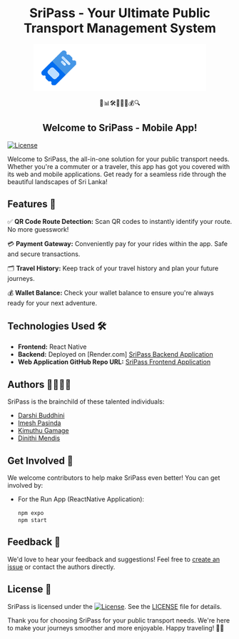 <h1 align="center">SriPass - Your Ultimate Public Transport Management System</h1>
<p align="center">
  <img src="https://github.com/SriPass/SriPass-MOBILE-APP/blob/dev/assets/images/logov2.png" alt="SriPass Logo" />
</p>

<p align="center">
  🚌📊🛠️👮🧑‍✈️💰🔍
</p>

<h2 align="center">Welcome to SriPass - Mobile App!</h2>

[![License](https://img.shields.io/badge/license-MIT-blue.svg)](https://opensource.org/licenses/MIT)

Welcome to SriPass, the all-in-one solution for your public transport needs. Whether you're a commuter or a traveler, this app has got you covered with its web and mobile applications. Get ready for a seamless ride through the beautiful landscapes of Sri Lanka!

## Features 🌟

✅ **QR Code Route Detection:** Scan QR codes to instantly identify your route. No more guesswork!

💳 **Payment Gateway:** Conveniently pay for your rides within the app. Safe and secure transactions.

🗂️ **Travel History:** Keep track of your travel history and plan your future journeys.

💰 **Wallet Balance:** Check your wallet balance to ensure you're always ready for your next adventure.

## Technologies Used 🛠️

- **Frontend:** React Native
- **Backend:** Deployed on [Render.com] [SriPass Backend Application](https://sripass.onrender.com/)
- **Web Application GitHub Repo URL:** [SriPass Frontend Application](https://github.com/SriPass/SriPass-WEB-APP)

## Authors 👩‍💻👨‍💻

SriPass is the brainchild of these talented individuals:

- [Darshi Buddhini](https://github.com/darshibuddhini)
- [Imesh Pasinda](https://github.com/imeshpasinda)
- [Kimuthu Gamage](https://github.com/kimuthuug)
- [Dinithi Mendis](https://github.com/dinithi27)

## Get Involved 🚀

We welcome contributors to help make SriPass even better! You can get involved by:

- For the Run App (ReactNative Application):
  
  ```
  npm expo
  npm start
  ```

## Feedback 💌

We'd love to hear your feedback and suggestions! Feel free to [create an issue](https://github.com/your-username/sripass/issues) or contact the authors directly.

## License 📜

SriPass is licensed under the [![License](https://img.shields.io/badge/license-MIT-blue.svg)](https://opensource.org/licenses/MIT). See the [LICENSE](LICENSE) file for details.

Thank you for choosing SriPass for your public transport needs. We're here to make your journeys smoother and more enjoyable. Happy traveling! 🚌✨
